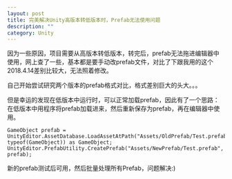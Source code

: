 ```yaml
---
layout: post
title: 完美解决Unity高版本转低版本时，Prefab无法使用问题
description: ""
category: Unity
---
```


因为一些原因，项目需要从高版本转低版本，转完后，prefab无法拖进编辑器中使用，网上查了一些，基本都是要手动改prefab文件，对比了下跟我用的这个2018.4.14差别比较大，无法照着修改。

自己开始尝试研究两个版本的prefab格式对比，格式差别巨大的头大。。。 

但是幸运的发现在低版本中运行时，可以正常加载prefab，因此有了一个思路：在低版本中用程序将prefab加载进来，然后重新保存为prefab，再在编辑器中使用。

```
GameObject prefab = UnityEditor.AssetDatabase.LoadAssetAtPath("Assets/OldPrefab/Test.prefab", typeof(GameObject)) as GameObject;
UnityEditor.PrefabUtility.CreatePrefab("Assets/NewPrefab/Test.prefab", prefab);
```
新的prefab测试后可用，然后批量处理所有Prefab，问题解决:)